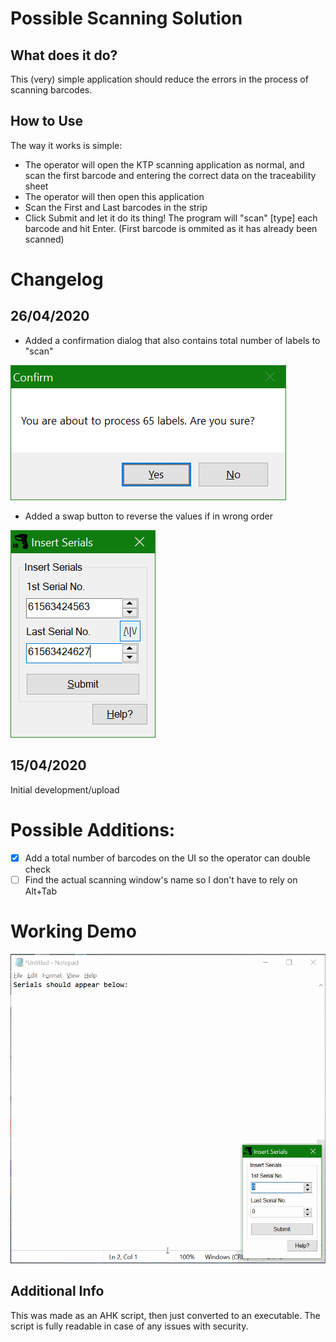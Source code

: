 # Possible Scanning Solution

## What does it do?
This (very) simple application should reduce the errors in the process of scanning barcodes. 

## How to Use
The way it works is simple:
* The operator will open the KTP scanning application as normal, and scan the first barcode and entering the correct data on the traceability sheet
* The operator will then open this application
* Scan the First and Last barcodes in the strip
* Click Submit and let it do its thing! The program will "scan" [type] each barcode and hit Enter. (First barcode is ommited as it has already been scanned)

# Changelog

## 26/04/2020
* Added a confirmation dialog that also contains total number of labels to "scan"

![Confirm](UpdateConfirm.png)
* Added a swap button to reverse the values if in wrong order

![Interface](UpdateInterface.png)

## 15/04/2020
Initial development/upload


# Possible Additions:
- [x] Add a total number of barcodes on the UI so the operator can double check
- [ ] Find the actual scanning window's name so I don't have to rely on Alt+Tab

# Working Demo
![AppDemo](Demo.gif)

## Additional Info
This was made as an AHK script, then just converted to an executable. The script is fully readable in case of any issues with security.
